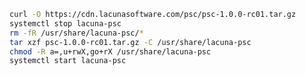 ﻿```sh
curl -O https://cdn.lacunasoftware.com/psc/psc-1.0.0-rc01.tar.gz
systemctl stop lacuna-psc
rm -fR /usr/share/lacuna-psc/*
tar xzf psc-1.0.0-rc01.tar.gz -C /usr/share/lacuna-psc
chmod -R a=,u+rwX,go+rX /usr/share/lacuna-psc
systemctl start lacuna-psc
```
